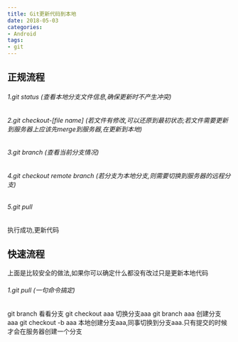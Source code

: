 ```yaml
---
title: Git更新代码到本地
date: 2018-05-03
categories: 
- Android
tags: 
- git
---
```

## 正规流程
###### 1.git status (查看本地分支文件信息,确保更新时不产生冲突)
###### 2.git checkout-[file name] (若文件有修改,可以还原到最初状态;若文件需要更新到服务器上应该先merge到服务器,在更新到本地)
###### 3.git branch (查看当前分支情况)
###### 4.git checkout remote branch (若分支为本地分支,则需要切换到服务器的远程分支)
###### 5.git pull

执行成功,更新代码

## 快速流程
上面是比较安全的做法,如果你可以确定什么都没有改过只是更新本地代码
###### 1.git pull (一句命令搞定)

git branch 看看分支
git checkout aaa 切换分支aaa
git branch aaa 创建分支aaa
git checkout -b aaa 本地创建分支aaa,同事切换到分支aaa.只有提交的时候才会在服务器创建一个分支